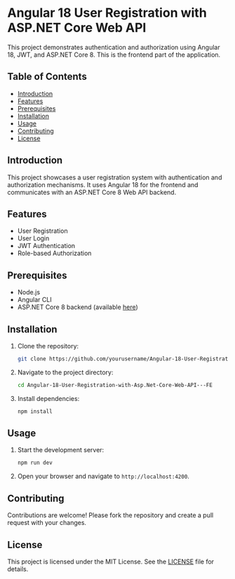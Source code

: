# Angular 18 User Registration with ASP.NET Core Web API

This project demonstrates authentication and authorization using Angular 18, JWT, and ASP.NET Core 8. This is the frontend part of the application.

## Table of Contents

- [Introduction](#introduction)
- [Features](#features)
- [Prerequisites](#prerequisites)
- [Installation](#installation)
- [Usage](#usage)
- [Contributing](#contributing)
- [License](#license)

## Introduction

This project showcases a user registration system with authentication and authorization mechanisms. It uses Angular 18 for the frontend and communicates with an ASP.NET Core 8 Web API backend.

## Features

- User Registration
- User Login
- JWT Authentication
- Role-based Authorization

## Prerequisites

- Node.js
- Angular CLI
- ASP.NET Core 8 backend (available [here](link-to-backend-repo))

## Installation

1. Clone the repository:
   ```bash
   git clone https://github.com/yourusername/Angular-18-User-Registration-with-Asp.Net-Core-Web-API---FE.git
   ```
2. Navigate to the project directory:
   ```bash
   cd Angular-18-User-Registration-with-Asp.Net-Core-Web-API---FE
   ```
3. Install dependencies:
   ```bash
   npm install
   ```

## Usage

1. Start the development server:
   ```bash
   npm run dev
   ```
2. Open your browser and navigate to `http://localhost:4200`.

## Contributing

Contributions are welcome! Please fork the repository and create a pull request with your changes.

## License

This project is licensed under the MIT License. See the [LICENSE](LICENSE) file for details.
